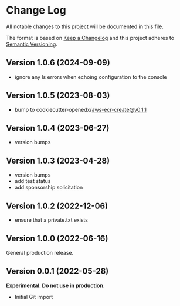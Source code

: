 # Change Log

All notable changes to this project will be documented in this file.

The format is based on [Keep a Changelog](http://keepachangelog.com/)
and this project adheres to [Semantic Versioning](http://semver.org/).

## Version 1.0.6 (2024-09-09)

- ignore any ls errors when echoing configuration to the console

## Version 1.0.5 (2023-08-03)

- bump to cookiecutter-openedx/aws-ecr-create@v0.1.1

## Version 1.0.4 (2023-06-27)

- version bumps

## Version 1.0.3 (2023-04-28)

- version bumps
- add test status
- add sponsorship solicitation

## Version 1.0.2 (2022-12-06)

- ensure that a private.txt exists

## Version 1.0.0 (2022-06-16)

General production release.

## Version 0.0.1 (2022-05-28)

**Experimental. Do not use in production.**

* Initial Git import
